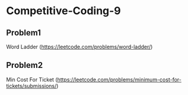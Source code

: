 # Competitive-Coding-9

## Problem1 
Word Ladder (https://leetcode.com/problems/word-ladder/)


## Problem2
Min Cost For Ticket (https://leetcode.com/problems/minimum-cost-for-tickets/submissions/)


